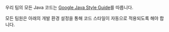우리 팀의 모든 Java 코드는 [Google Java Style Guide](https://google.github.io/styleguide/javaguide.html)를 따릅니다.

모든 팀원은 아래의 개발 환경 설정을 통해 코드 스타일이 자동으로 적용되도록 해야 합니다.
